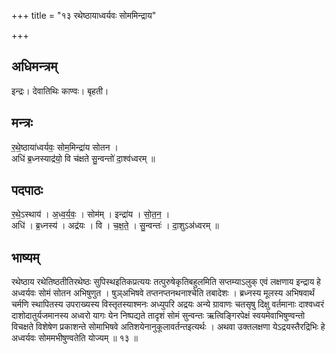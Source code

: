 +++
title = "१३ रथेष्ठायाध्वर्यवः सोममिन्द्राय"

+++
## अधिमन्त्रम्
इन्द्रः। देवातिथिः काण्वः। बृहती।

## मन्त्रः
र॒थे॒ष्ठाया॑ध्वर्यवः॒ सोम॒मिन्द्रा॑य सोतन ।  
अधि॑ ब्र॒ध्नस्याद्र॑यो॒ वि च॑क्षते सु॒न्वन्तो॑ दा॒श्व॑ध्वरम् ॥

## पदपाठः
र॒थे॒ऽस्थाय॑ । अ॒ध्व॒र्य॒वः॒ । सोम॑म् । इन्द्रा॑य । सो॒त॒न॒ ।  
अधि॑ । ब्र॒ध्नस्य॑ । अद्र॑यः । वि । च॒क्ष॒ते॒ । सु॒न्वन्तः॑ । दा॒शुऽअ॑ध्वरम् ॥

## भाष्यम्
रथेष्ठाय रथेतिष्ठतीतिरथेष्ठः सुपिस्थइतिकप्रत्ययः तत्पुरुषेकृतिबहुलमिति सप्तम्याऽलुक् एवं लक्षणाय इन्द्राय हे अध्वर्यवः सोमं सोतन अभिषुणुत । षुञ्अभिषवे तप्तनप्तनथनाश्चेति तबादेशः । ब्रध्नस्य मूलस्य अभिषवार्थं चर्मणि स्थापितस्य उपराख्यस्य विस्तृतस्याश्मनः अध्युपरि अद्रयः अन्ये ग्रावाणः चतसृषु दिक्षु वर्तमानाः दाश्वध्वरं दाशोदातुर्यजमानस्य अध्वरो यागः येन निष्पद्यते तादृशं सोमं सुन्वन्तः ऋत्विङ्गिरपेक्षं स्वयमेवाभिषुण्वन्तो विचक्षते विशेषेण प्रकाशन्ते सोमाभिषवे अतिशयेनानुकूलावर्तन्तइत्यर्थः । अथवा उक्तलक्षणा येऽद्रयस्तैरद्रिभिः हे अध्वर्यवः सोममभीषुण्वतेति योज्यम् ॥ १३ ॥
